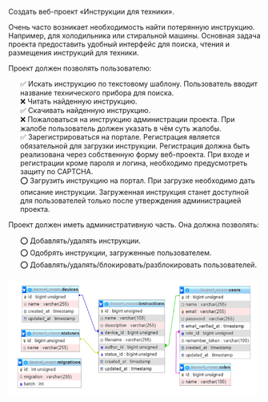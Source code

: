 <p>Создать веб-проект «Инструкции для техники».</p>
<p>Очень часто возникает необходимость найти потерянную инструкцию. Например, для холодильника или стиральной машины.
Основная задача проекта предоставить удобный интерфейс
для поиска, чтения и размещения инструкций для техники.</p>
<p>Проект должен позволять пользователю:
<ul style="list-style: none">
<li>&#9989; Искать инструкцию по текстовому шаблону. 
Пользователь вводит название технического прибора для поиска.</li>
<li>&#10060; Читать найденную инструкцию.</li>
<li>&#9989; Скачивать найденную инструкцию.</li>
<li>&#10060; Пожаловаться на инструкцию администрации проекта. 
При жалобе пользователь должен указать в чём суть жалобы.</li>
<li>&#9989; Зарегистрироваться на портале. Регистрация является обязательной для загрузки инструкции. Регистрация должна
быть реализована через собственную форму веб-проекта. При входе и регистрации кроме пароля и логина, необходимо предусмотреть защиту по CAPTCHA.</li>
<li>&#11093; Загрузить инструкцию на портал. При загрузке необходимо дать описание инструкции. Загруженная инструкция станет доступной для пользователей только после
утверждения администрацией проекта.</li>
</ul></p>
<p>Проект должен иметь административную часть. Она должна позволять:
<ul style="list-style: none">
<li>&#11093; Добавлять/удалять инструкции.</li>
<li>&#11093; Одобрять инструкции, загруженные пользователем.</li>
<li>&#11093; Добавлять/удалять/блокировать/разблокировать пользователей.</li>
</ul></p>

<img src="DB_schema.png" width="500" height="auto" attribute="ненужный">
